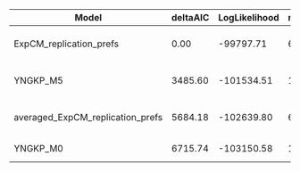 | Model                            | deltaAIC | LogLikelihood | nParams | ParamValues                                   |
|----------------------------------|----------|---------------|---------|-----------------------------------------------|
| ExpCM_replication_prefs          | 0.00     | -99797.71     | 6       | beta=1.33, kappa=4.73, omega=0.03             |
| YNGKP_M5                         | 3485.60  | -101534.51    | 12      | alpha_omega=0.30, beta_omega=6.96, kappa=4.07 |
| averaged_ExpCM_replication_prefs | 5684.18  | -102639.80    | 6       | beta=0.00, kappa=4.56, omega=0.02             |
| YNGKP_M0                         | 6715.74  | -103150.58    | 11      | kappa=4.03, omega=0.02                        |